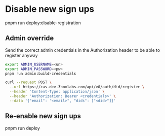 # Disable new sign ups

pnpm run deploy:disable-registration

## Admin override
Send the correct admin credentials in the Authorization header to be able to register anyway

```sh
export ADMIN_USERNAME=<un>
export ADMIN_PASSWORD=<pw>
pnpm run admin:build-credentials
```

```sh
curl --request POST \
  --url https://cas-dev.3boxlabs.com/api/v0/auth/did/register \
  --header 'Content-Type: application/json' \
  --header 'Authorization: Bearer <credentials>' \
  --data '{"email": "<email>", "dids": ["<did>"]}'
```

## Re-enable new sign ups

pnpm run deploy
